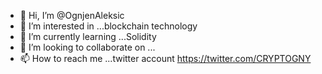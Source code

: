 - 👋 Hi, I’m @OgnjenAleksic
- 👀 I’m interested in ...blockchain technology
- 🌱 I’m currently learning ...Solidity 
- 💞️ I’m looking to collaborate on ...
- 📫 How to reach me ...twitter account https://twitter.com/CRYPTOGNY

<!---
OgnjenAleksic/OgnjenAleksic is a ✨ special ✨ repository because its `README.md` (this file) appears on your GitHub profile.
You can click the Preview link to take a look at your changes.
--->
